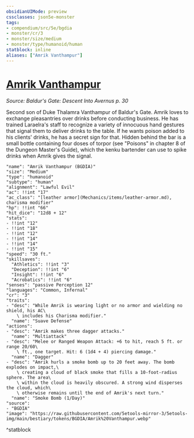 ```yaml
---
obsidianUIMode: preview
cssclasses: json5e-monster
tags:
- compendium/src/5e/bgdia
- monster/cr/3
- monster/size/medium
- monster/type/humanoid/human
statblock: inline
aliases: ["Amrik Vanthampur"]
---
```

# [Amrik Vanthampur](Mechanics\bestiary\npc/amrik-vanthampur-bgdia.md)
*Source: Baldur's Gate: Descent Into Avernus p. 30*  

Second son of Duke Thalamra Vanthampur of Baldur's Gate. Amrik loves to exchange pleasantries over drinks before conducting business. He has trained Laraelra's staff to recognize a variety of innocuous hand gestures that signal them to deliver drinks to the table. If he wants poison added to his clients' drinks, he has a secret sign for that. Hidden behind the bar is a small bottle containing four doses of torpor (see "Poisons" in chapter 8 of the Dungeon Master's Guide), which the kenku bartender can use to spike drinks when Amrik gives the signal.

```statblock
"name": "Amrik Vanthampur (BGDIA)"
"size": "Medium"
"type": "humanoid"
"subtype": "human"
"alignment": "Lawful Evil"
"ac": !!int "17"
"ac_class": "[leather armor](Mechanics/items/leather-armor.md), charisma modifier"
"hp": !!int "66"
"hit_dice": "12d8 + 12"
"stats":
- !!int "12"
- !!int "18"
- !!int "12"
- !!int "14"
- !!int "14"
- !!int "15"
"speed": "30 ft."
"skillsaves":
  "Athletics": !!int "3"
  "Deception": !!int "6"
  "Insight": !!int "6"
  "Acrobatics": !!int "6"
"senses": "passive Perception 12"
"languages": "Common, Infernal"
"cr": "3"
"traits":
- "desc": "While Amrik is wearing light or no armor and wielding no shield, his AC\
    \ includes his Charisma modifier."
  "name": "Suave Defense"
"actions":
- "desc": "Amrik makes three dagger attacks."
  "name": "Multiattack"
- "desc": "Melee or Ranged Weapon Attack: +6 to hit, reach 5 ft. or range 20/60\
    \ ft., one target. Hit: 6 (1d4 + 4) piercing damage."
  "name": "Dagger"
- "desc": "Amrik hurls a smoke bomb up to 20 feet away. The bomb explodes on impact,\
    \ creating a cloud of black smoke that fills a 10-foot-radius sphere. The area\
    \ within the cloud is heavily obscured. A strong wind disperses the cloud, which\
    \ otherwise remains until the end of Amrik's next turn."
  "name": "Smoke Bomb (1/Day)"
"source":
- "BGDIA"
"image": "https://raw.githubusercontent.com/5etools-mirror-3/5etools-img/main/bestiary/tokens/BGDIA/Amrik%20Vanthampur.webp"
```
^statblock